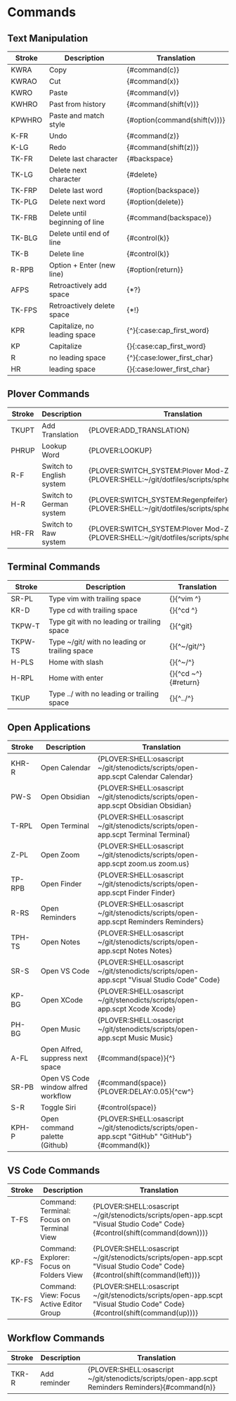 # Commands

## Text Manipulation

| Stroke | Description                    | Translation                  |
|--------|--------------------------------|------------------------------|
| KWRA   | Copy                           | {#command(c)}                |
| KWRAO  | Cut                            | {#command(x)}                |
| KWRO   | Paste                          | {#command(v)}                |
| KWHRO  | Past from history              | {#command(shift(v))}         |
| KPWHRO | Paste and match style          | {#option(command(shift(v)))} |
| K-FR   | Undo                           | {#command(z)}                |
| K-LG   | Redo                           | {#command(shift(z))}         |
| TK-FR  | Delete last character          | {#backspace}                 |
| TK-LG  | Delete next character          | {#delete}                    |
| TK-FRP | Delete last word               | {#option(backspace)}         |
| TK-PLG | Delete next word               | {#option(delete)}            |
| TK-FRB | Delete until beginning of line | {#command(backspace)}        |
| TK-BLG | Delete until end of line       | {#control(k)}                |
| TK-B   | Delete line                    | {#control(k)}                |
| R-RPB  | Option + Enter (new line)      | {#option(return)}            |
| AFPS   | Retroactively add space        | {\*?}                        |
| TK-FPS | Retroactively delete space     | {\*!}                        |
| KPR    | Capitalize, no leading space   | {^}{:case:cap_first_word}    |
| KP     | Capitalize                     | {}{:case:cap_first_word}     |
| R      | no leading space               | {^}{:case:lower_first_char}  |
| HR     | leading space                  | {}{:case:lower_first_char}   |


## Plover Commands

| Stroke | Description                  | Translation                                                                                |
|--------|------------------------------|--------------------------------------------------------------------------------------------|
| TKUPT  | Add Translation              | {PLOVER:ADD_TRANSLATION}                                                                   |
| PHRUP  | Lookup Word                  | {PLOVER:LOOKUP}                                                                            |
| R-F    | Switch to English system     | {PLOVER:SWITCH_SYSTEM:Plover Mod-Z}{PLOVER:SHELL:~/git/dotfiles/scripts/sphero/english.sh} |
| H-R    | Switch to German system      | {PLOVER:SWITCH_SYSTEM:Regenpfeifer}{PLOVER:SHELL:~/git/dotfiles/scripts/sphero/german.sh}  |
| HR-FR  | Switch to Raw system         | {PLOVER:SWITCH_SYSTEM:Plover Mod-Z Raw}{PLOVER:SHELL:~/git/dotfiles/scripts/sphero/raw.sh} |

## Terminal Commands

| Stroke       | Description                                   | Translation               |
|--------------|-----------------------------------------------|---------------------------|
| SR-PL        | Type vim with trailing space                  | {}{^vim ^}                |
| KR-D         | Type cd with trailing space                   | {}{^cd ^}                 |
| TKPW-T       | Type git with no leading or trailing space    | {}{^git}                  |
| TKPW-TS      | Type ~/git/ with no leading or trailing space | {}{^~/git/^}              |
| H-PLS        | Home with slash                               | {}{^~/^}                  |
| H-RPL        | Home with enter                               | {}{^cd ~^}{#return}       |
| TKUP         | Type ../ with no leading or trailing space    | {}{^../^}                 |


## Open Applications

| Stroke | Description                         | Translation                                                                                        |
|--------|-------------------------------------|----------------------------------------------------------------------------------------------------|
| KHR-R  | Open Calendar                       | {PLOVER:SHELL:osascript ~/git/stenodicts/scripts/open-app.scpt Calendar Calendar}                  |
| PW-S   | Open Obsidian                       | {PLOVER:SHELL:osascript ~/git/stenodicts/scripts/open-app.scpt Obsidian Obsidian}                  |
| T-RPL  | Open Terminal                       | {PLOVER:SHELL:osascript ~/git/stenodicts/scripts/open-app.scpt Terminal Terminal}                  |
| Z-PL   | Open Zoom                           | {PLOVER:SHELL:osascript ~/git/stenodicts/scripts/open-app.scpt zoom.us zoom.us}                    |
| TP-RPB | Open Finder                         | {PLOVER:SHELL:osascript ~/git/stenodicts/scripts/open-app.scpt Finder Finder}                      |
| R-RS   | Open Reminders                      | {PLOVER:SHELL:osascript ~/git/stenodicts/scripts/open-app.scpt Reminders Reminders}                |
| TPH-TS | Open Notes                          | {PLOVER:SHELL:osascript ~/git/stenodicts/scripts/open-app.scpt Notes Notes}                        |
| SR-S   | Open VS Code                        | {PLOVER:SHELL:osascript ~/git/stenodicts/scripts/open-app.scpt \"Visual Studio Code\" Code}        |
| KP-BG  | Open XCode                          | {PLOVER:SHELL:osascript ~/git/stenodicts/scripts/open-app.scpt Xcode Xcode}                        |
| PH-BG  | Open Music                          | {PLOVER:SHELL:osascript ~/git/stenodicts/scripts/open-app.scpt Music Music}                        |
| A-FL   | Open Alfred, suppress next space    | {#command(space)}{^}                                                                               |
| SR-PB  | Open VS Code window alfred workflow | {#command(space)}{PLOVER:DELAY:0.05}{^cw^}                                                         |
| S-R    | Toggle Siri                         | {#control(space)}                                                                                  |
| KPH-P  | Open command palette (Github)       | {PLOVER:SHELL:osascript ~/git/stenodicts/scripts/open-app.scpt \"GitHub\" \"GitHub\"}{#command(k)} |


## VS Code Commands

| Stroke | Description                               | Translation                                                                                                                 |
|--------|-------------------------------------------|-----------------------------------------------------------------------------------------------------------------------------|
| T-FS   | Command: Terminal: Focus on Terminal View | {PLOVER:SHELL:osascript ~/git/stenodicts/scripts/open-app.scpt \"Visual Studio Code\" Code}{#control(shift(command(down)))} |
| KP-FS  | Command: Explorer: Focus on Folders View  | {PLOVER:SHELL:osascript ~/git/stenodicts/scripts/open-app.scpt \"Visual Studio Code\" Code}{#control(shift(command(left)))} |
| TK-FS  | Command: View: Focus Active Editor Group  | {PLOVER:SHELL:osascript ~/git/stenodicts/scripts/open-app.scpt \"Visual Studio Code\" Code}{#control(shift(command(up)))}   |

## Workflow Commands

| Stroke | Description  | Translation                                                                                      |
|--------|--------------|--------------------------------------------------------------------------------------------------|
| TKR-R  | Add reminder | {PLOVER:SHELL:osascript ~/git/stenodicts/scripts/open-app.scpt Reminders Reminders}{#command(n)} |
